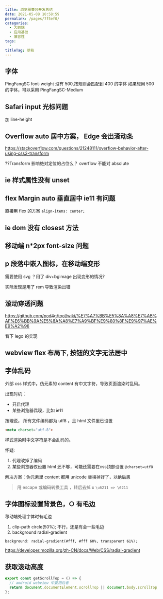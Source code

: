 ```yaml
---
title: 浏览器兼容开发总结
date: 2021-05-08 10:58:59
permalink: /pages/7f5ef0/
categories: 
  - 大前端
  - 应用基础
  - 兼容性
tags: 
  - 
titleTag: 草稿
---
```


## 字体
PingFangSC font-weight 没有 500,按规则会匹配到 400 的字体
如果想用 500 的字体，可以采用 PingFangSC-Medium





## Safari input 光标问题
加 line-height

## Overflow auto 居中方案， Edge 会出滚动条

https://stackoverflow.com/questions/21248111/overflow-behavior-after-using-css3-transform

??Transform 影响绝对定位的占位么？
overflow 不能对 absolute 



##  ie 样式属性没有 unset

## flex Margin auto 垂直居中 ie11 有问题

直接用 flex 的方案 `align-items: center;`

## ie dom 没有 closest 方法


## 移动端 n*2px font-size 问题

## p 段落中嵌入图标，在移动端变形

需要使用 svg ？用了 div+bgimage 出现变形的情况?

实际发现是用了 rem 导致渲染出错

## 滚动穿透问题

https://github.com/pod4g/tool/wiki/%E7%A7%BB%E5%8A%A8%E7%AB%AF%E6%BB%9A%E5%8A%A8%E7%A9%BF%E9%80%8F%E9%97%AE%E9%A2%98

看下 lego 的实现


## webview flex 布局下, 按钮的文字无法居中


## 字体乱码

外部 css 样式中，伪元素的 content 有中文字符，导致页面渲染时乱码。

出现时机：
- 开启代理
- 某些浏览器偶现，比如 ie11

按理说， 所有文件编码都为 utf8 ，且 html 文件里已设置
```html
<meta charset="utf-8">
```
样式渲染时中文字符是不会乱码的。

怀疑:
1. 代理改掉了编码
2. 某些浏览器仅设置 html 还不够，可能还需要在css顶部设置 `@charset=utf8`

解决方案：伪元素里 content 都用 unicode 替换掉好了，以绝后患

> 用 escape 或编码转换工具 ，转后去掉 u `\u6211 => \6211`

## 字体图标设置背景色，○ 有毛边

移动端处理字体时有毛边

1. clip-path circle(50%); 
  不行，还是有会一些毛边
2. background radial-gradient
```
background: radial-gradient(#fff, #fff 60%, transparent 61%);
```
https://developer.mozilla.org/zh-CN/docs/Web/CSS/radial-gradient

## 获取滚动高度

```js
export const getScrollTop = () => {
  // android webview 中要用后者
  return document.documentElement.scrollTop || document.body.scrollTop;
};
```
